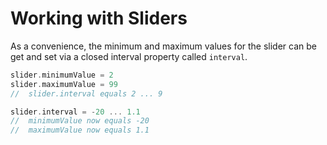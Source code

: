 Working with Sliders
====================

As a convenience, the minimum and maximum values for the slider can be get and set via a closed interval property called `interval`.

```swift
slider.minimumValue = 2
slider.maximumValue = 99
//  slider.interval equals 2 ... 9

slider.interval = -20 ... 1.1
//  minimumValue now equals -20
//  maximumValue now equals 1.1
```
